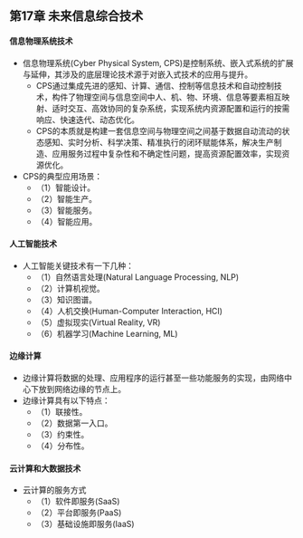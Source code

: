## 第17章 未来信息综合技术
#### 信息物理系统技术
- 信息物理系统(Cyber Physical System, CPS)是控制系统、嵌入式系统的扩展与延伸，其涉及的底层理论技术源于对嵌入式技术的应用与提升。
	- CPS通过集成先进的感知、计算、通信、控制等信息技术和自动控制技术，构件了物理空间与信息空间中人、机、物、环境、信息等要素相互映射、适时交互、高效协同的复杂系统，实现系统内资源配置和运行的按需响应、快速迭代、动态优化。
	- CPS的本质就是构建一套信息空间与物理空间之间基于数据自动流动的状态感知、实时分析、科学决策、精准执行的闭环赋能体系，解决生产制造、应用服务过程中复杂性和不确定性问题，提高资源配置效率，实现资源优化。
- CPS的典型应用场景：
	- （1）智能设计。
	- （2）智能生产。
	- （3）智能服务。
	- （4）智能应用。

#### 人工智能技术
- 人工智能关键技术有一下几种：
	- （1）自然语言处理(Natural Language Processing, NLP)
	- （2）计算机视觉。
	- （3）知识图谱。
	- （4）人机交换(Human-Computer Interaction, HCI)
	- （5）虚拟现实(Virtual Reality, VR)
	- （6）机器学习(Machine Learning, ML)

#### 边缘计算
- 边缘计算将数据的处理、应用程序的运行甚至一些功能服务的实现，由网络中心下放到网络边缘的节点上。
- 边缘计算具有以下特点：
	- （1）联接性。
	- （2）数据第一入口。
	- （3）约束性。	
	- （4）分布性。

#### 云计算和大数据技术
- 云计算的服务方式
	- （1）软件即服务(SaaS)
	- （2）平台即服务(PaaS)
	- （3）基础设施即服务(IaaS)